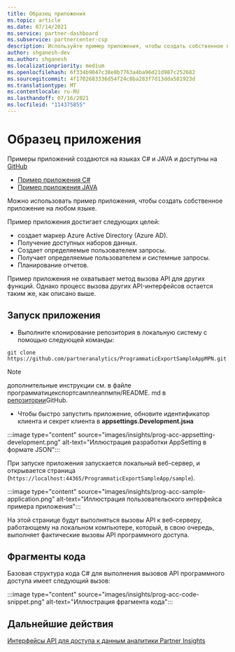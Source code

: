 ```yaml
---
title: Образец приложения
ms.topic: article
ms.date: 07/14/2021
ms.service: partner-dashboard
ms.subservice: partnercenter-csp
description: Используйте пример приложения, чтобы создать собственное приложение для программного доступа к данным Partner Insights.
author: shganesh-dev
ms.author: shganesh
ms.localizationpriority: medium
ms.openlocfilehash: 6f334b9047c38e8b7763a4ba96d21d987c252682
ms.sourcegitcommit: 4f1702683336d54f24c0ba283f7d13dda581923d
ms.translationtype: MT
ms.contentlocale: ru-RU
ms.lasthandoff: 07/16/2021
ms.locfileid: "114375855"
---
```

# <a name="sample-application"></a>Образец приложения

Примеры приложений создаются на языках C# и JAVA и доступны на [GitHub](https://github.com/partneranalytics)

- [Пример приложения C#](https://github.com/partneranalytics/ProgrammaticExportSampleAppMPN)
- [Пример приложения JAVA](https://github.com/partneranalytics/ProgrammaticExportSampleAppMPN_Java)

Можно использовать пример приложения, чтобы создать собственное приложение на любом языке.

Пример приложения достигает следующих целей:

- создает маркер Azure Active Directory (Azure AD).
- Получение доступных наборов данных.
- Создает определяемые пользователем запросы.
- Получает определяемые пользователем и системные запросы.
- Планирование отчетов.

Пример приложения не охватывает метод вызова API для других функций. Однако процесс вызова других API-интерфейсов остается таким же, как описано выше.

## <a name="how-to-run-the-application"></a>Запуск приложения

- Выполните клонирование репозитория в локальную систему с помощью следующей команды:

```cli
git clone https://github.com/partneranalytics/ProgrammaticExportSampleAppMPN.git
```

> [!Note]
> дополнительные инструкции см. в файле программатицекспортсамплеаппмпн/README. md в [репозитории](https://github.com/partneranalytics/ProgrammaticExportSampleAppMPN_Java)GitHub.

- Чтобы быстро запустить приложение, обновите идентификатор клиента и секрет клиента в **appsettings.Development.jsна**

:::image type="content" source="images/insights/prog-acc-appsetting-development.png" alt-text="Иллюстрация разработки AppSetting в формате JSON":::

При запуске приложения запускается локальный веб-сервер, и открывается страница (`https://localhost:44365/ProgrammaticExportSampleApp/sample`).
  
:::image type="content" source="images/insights/prog-acc-sample-application.png" alt-text="Иллюстрация пользовательского интерфейса примера приложения":::

На этой странице будут выполняться вызовы API к веб-серверу, работающему на локальном компьютере, который, в свою очередь, выполняет фактические вызовы API программного доступа.

## <a name="code-snippets"></a>Фрагменты кода

Базовая структура кода C# для выполнения вызовов API программного доступа имеет следующий вызов:
 
:::image type="content" source="images/insights/prog-acc-code-snippet.png" alt-text="Иллюстрация фрагмента кода":::

## <a name="next-steps"></a>Дальнейшие действия

[Интерфейсы API для доступа к данным аналитики Partner Insights](insights-programmatic-analytics-available-api.md)
